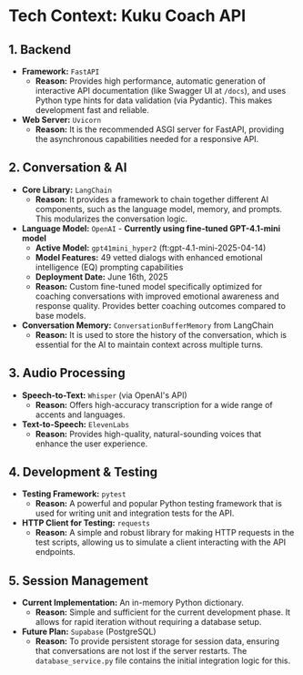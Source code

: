# Tech Context: Kuku Coach API

## 1. Backend

*   **Framework:** `FastAPI`
    *   **Reason:** Provides high performance, automatic generation of interactive API documentation (like Swagger UI at `/docs`), and uses Python type hints for data validation (via Pydantic). This makes development fast and reliable.
*   **Web Server:** `Uvicorn`
    *   **Reason:** It is the recommended ASGI server for FastAPI, providing the asynchronous capabilities needed for a responsive API.

## 2. Conversation & AI

*   **Core Library:** `LangChain`
    *   **Reason:** It provides a framework to chain together different AI components, such as the language model, memory, and prompts. This modularizes the conversation logic.
*   **Language Model:** `OpenAI` - **Currently using fine-tuned GPT-4.1-mini model**
    *   **Active Model:** `gpt41mini_hyper2` (ft:gpt-4.1-mini-2025-04-14)
    *   **Model Features:** 49 vetted dialogs with enhanced emotional intelligence (EQ) prompting capabilities
    *   **Deployment Date:** June 16th, 2025
    *   **Reason:** Custom fine-tuned model specifically optimized for coaching conversations with improved emotional awareness and response quality. Provides better coaching outcomes compared to base models.
*   **Conversation Memory:** `ConversationBufferMemory` from LangChain
    *   **Reason:** It is used to store the history of the conversation, which is essential for the AI to maintain context across multiple turns.

## 3. Audio Processing

*   **Speech-to-Text:** `Whisper` (via OpenAI's API)
    *   **Reason:** Offers high-accuracy transcription for a wide range of accents and languages.
*   **Text-to-Speech:** `ElevenLabs`
    *   **Reason:** Provides high-quality, natural-sounding voices that enhance the user experience.

## 4. Development & Testing

*   **Testing Framework:** `pytest`
    *   **Reason:** A powerful and popular Python testing framework that is used for writing unit and integration tests for the API.
*   **HTTP Client for Testing:** `requests`
    *   **Reason:** A simple and robust library for making HTTP requests in the test scripts, allowing us to simulate a client interacting with the API endpoints.

## 5. Session Management

*   **Current Implementation:** An in-memory Python dictionary.
    *   **Reason:** Simple and sufficient for the current development phase. It allows for rapid iteration without requiring a database setup.
*   **Future Plan:** `Supabase` (PostgreSQL)
    *   **Reason:** To provide persistent storage for session data, ensuring that conversations are not lost if the server restarts. The `database_service.py` file contains the initial integration logic for this. 